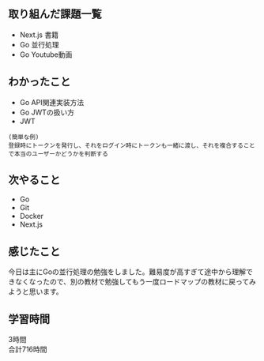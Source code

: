 ## 取り組んだ課題一覧
- Next.js 書籍
- Go 並行処理
- Go Youtube動画

## わかったこと
- Go API関連実装方法
- Go JWTの扱い方
- JWT
```
(簡単な例)
登録時にトークンを発行し、それをログイン時にトークンも一緒に渡し、それを複合することで本当のユーザーかどうかを判断する
```


## 次やること
- Go
- Git
- Docker
- Next.js

## 感じたこと
今日は主にGoの並行処理の勉強をしました。難易度が高すぎて途中から理解できなくなったので、別の教材で勉強してもう一度ロードマップの教材に戻ってみようと思います。


## 学習時間
3時間<br />
合計716時間

